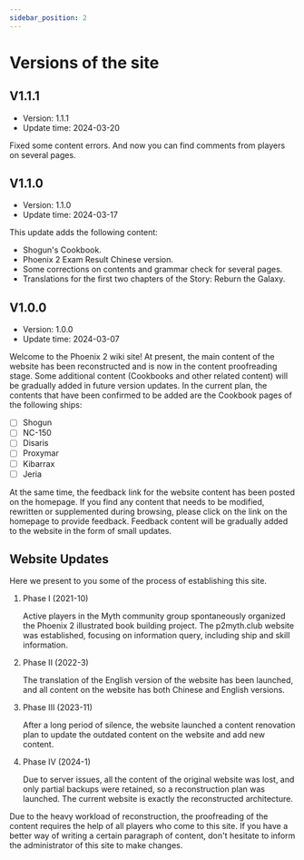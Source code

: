 ```yaml
---
sidebar_position: 2
---
```


# Versions of the site

## V1.1.1

- Version: 1.1.1
- Update time: 2024-03-20

Fixed some content errors. And now you can find comments from players on several pages.

## V1.1.0

- Version: 1.1.0
- Update time: 2024-03-17

This update adds the following content:
- Shogun's Cookbook.
- Phoenix 2 Exam Result Chinese version.
- Some corrections on contents and grammar check for several pages.
- Translations for the first two chapters of the Story: Reburn the Galaxy.

## V1.0.0

- Version: 1.0.0
- Update time: 2024-03-07

Welcome to the Phoenix 2 wiki site! At present, the main content of the website has been reconstructed and is now in the content proofreading stage. Some additional content (Cookbooks and other related content) will be gradually added in future version updates. In the current plan, the contents that have been confirmed to be added are the Cookbook pages of the following ships:

- [ ] Shogun
- [ ] NC-150
- [ ] Disaris
- [ ] Proxymar
- [ ] Kibarrax
- [ ] Jeria

At the same time, the feedback link for the website content has been posted on the homepage. If you find any content that needs to be modified, rewritten or supplemented during browsing, please click on the link on the homepage to provide feedback. Feedback content will be gradually added to the website in the form of small updates.

## Website Updates

Here we present to you some of the process of establishing this site.

1. Phase I (2021-10)

    Active players in the Myth community group spontaneously organized the Phoenix 2 illustrated book building project. The p2myth.club website was established, focusing on information query, including ship and skill information.

2. Phase II (2022-3)

    The translation of the English version of the website has been launched, and all content on the website has both Chinese and English versions.

3. Phase III (2023-11)

    After a long period of silence, the website launched a content renovation plan to update the outdated content on the website and add new content.

4. Phase IV (2024-1)

    Due to server issues, all the content of the original website was lost, and only partial backups were retained, so a reconstruction plan was launched. The current website is exactly the reconstructed architecture.

Due to the heavy workload of reconstruction, the proofreading of the content requires the help of all players who come to this site. If you have a better way of writing a certain paragraph of content, don't hesitate to inform the administrator of this site to make changes.